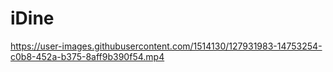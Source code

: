 # iDine




https://user-images.githubusercontent.com/1514130/127931983-14753254-c0b8-452a-b375-8aff9b390f54.mp4

